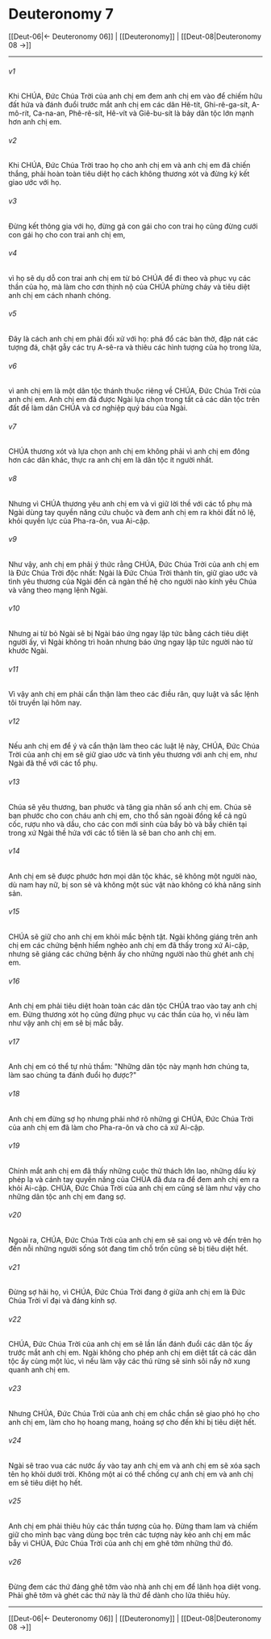 # Deuteronomy 7

[[Deut-06|← Deuteronomy 06]] | [[Deuteronomy]] | [[Deut-08|Deuteronomy 08 →]]
***



###### v1 
Khi CHÚA, Đức Chúa Trời của anh chị em đem anh chị em vào để chiếm hữu đất hứa và đánh đuổi trước mắt anh chị em các dân Hê-tít, Ghi-rê-ga-sít, A-mô-rít, Ca-na-an, Phê-rê-sít, Hê-vít và Giê-bu-sít là bảy dân tộc lớn mạnh hơn anh chị em. 

###### v2 
Khi CHÚA, Đức Chúa Trời trao họ cho anh chị em và anh chị em đã chiến thắng, phải hoàn toàn tiêu diệt họ cách không thương xót và đừng ký kết giao ước với họ. 

###### v3 
Đừng kết thông gia với họ, đừng gả con gái cho con trai họ cũng đừng cưới con gái họ cho con trai anh chị em, 

###### v4 
vì họ sẽ dụ dỗ con trai anh chị em từ bỏ CHÚA để đi theo và phục vụ các thần của họ, mà làm cho cơn thịnh nộ của CHÚA phừng cháy và tiêu diệt anh chị em cách nhanh chóng. 

###### v5 
Đây là cách anh chị em phải đối xử với họ: phá đổ các bàn thờ, đập nát các tượng đá, chặt gẫy các trụ A-sê-ra và thiêu các hình tượng của họ trong lửa, 

###### v6 
vì anh chị em là một dân tộc thánh thuộc riêng về CHÚA, Đức Chúa Trời của anh chị em. Anh chị em đã được Ngài lựa chọn trong tất cả các dân tộc trên đất để làm dân CHÚA và cơ nghiệp quý báu của Ngài. 

###### v7 
CHÚA thương xót và lựa chọn anh chị em không phải vì anh chị em đông hơn các dân khác, thực ra anh chị em là dân tộc ít người nhất. 

###### v8 
Nhưng vì CHÚA thương yêu anh chị em và vì giữ lời thề với các tổ phụ mà Ngài dùng tay quyền năng cứu chuộc và đem anh chị em ra khỏi đất nô lệ, khỏi quyền lực của Pha-ra-ôn, vua Ai-cập. 

###### v9 
Như vậy, anh chị em phải ý thức rằng CHÚA, Đức Chúa Trời của anh chị em là Đức Chúa Trời độc nhất: Ngài là Đức Chúa Trời thành tín, giữ giao ước và tình yêu thương của Ngài đến cả ngàn thế hệ cho người nào kính yêu Chúa và vâng theo mạng lệnh Ngài. 

###### v10 
Nhưng ai từ bỏ Ngài sẽ bị Ngài báo ứng ngay lập tức bằng cách tiêu diệt người ấy, vì Ngài không trì hoãn nhưng báo ứng ngay lập tức người nào từ khước Ngài. 

###### v11 
Vì vậy anh chị em phải cẩn thận làm theo các điều răn, quy luật và sắc lệnh tôi truyền lại hôm nay. 

###### v12 
Nếu anh chị em để ý và cẩn thận làm theo các luật lệ này, CHÚA, Đức Chúa Trời của anh chị em sẽ giữ giao ước và tình yêu thương với anh chị em, như Ngài đã thề với các tổ phụ. 

###### v13 
Chúa sẽ yêu thương, ban phước và tăng gia nhân số anh chị em. Chúa sẽ ban phước cho con cháu anh chị em, cho thổ sản ngoài đồng kể cả ngũ cốc, rượu nho và dầu, cho các con mới sinh của bầy bò và bầy chiên tại trong xứ Ngài thề hứa với các tổ tiên là sẽ ban cho anh chị em. 

###### v14 
Anh chị em sẽ được phước hơn mọi dân tộc khác, sẽ không một người nào, dù nam hay nữ, bị son sẻ và không một súc vật nào không có khả năng sinh sản. 

###### v15 
CHÚA sẽ giữ cho anh chị em khỏi mắc bệnh tật. Ngài không giáng trên anh chị em các chứng bệnh hiểm nghèo anh chị em đã thấy trong xứ Ai-cập, nhưng sẽ giáng các chứng bệnh ấy cho những người nào thù ghét anh chị em. 

###### v16 
Anh chị em phải tiêu diệt hoàn toàn các dân tộc CHÚA trao vào tay anh chị em. Đừng thương xót họ cũng đừng phục vụ các thần của họ, vì nếu làm như vậy anh chị em sẽ bị mắc bẫy. 

###### v17 
Anh chị em có thể tự nhủ thầm: "Những dân tộc này mạnh hơn chúng ta, làm sao chúng ta đánh đuổi họ được?" 

###### v18 
Anh chị em đừng sợ họ nhưng phải nhớ rõ những gì CHÚA, Đức Chúa Trời của anh chị em đã làm cho Pha-ra-ôn và cho cả xứ Ai-cập. 

###### v19 
Chính mắt anh chị em đã thấy những cuộc thử thách lớn lao, những dấu kỳ phép lạ và cánh tay quyền năng của CHÚA đã đưa ra để đem anh chị em ra khỏi Ai-cập. CHÚA, Đức Chúa Trời của anh chị em cũng sẽ làm như vậy cho những dân tộc anh chị em đang sợ. 

###### v20 
Ngoài ra, CHÚA, Đức Chúa Trời của anh chị em sẽ sai ong vò vẽ đến trên họ đến nỗi những người sống sót đang tìm chỗ trốn cũng sẽ bị tiêu diệt hết. 

###### v21 
Đừng sợ hãi họ, vì CHÚA, Đức Chúa Trời đang ở giữa anh chị em là Đức Chúa Trời vĩ đại và đáng kính sợ. 

###### v22 
CHÚA, Đức Chúa Trời của anh chị em sẽ lần lần đánh đuổi các dân tộc ấy trước mắt anh chị em. Ngài không cho phép anh chị em diệt tất cả các dân tộc ấy cùng một lúc, vì nếu làm vậy các thú rừng sẽ sinh sôi nẩy nở xung quanh anh chị em. 

###### v23 
Nhưng CHÚA, Đức Chúa Trời của anh chị em chắc chắn sẽ giao phó họ cho anh chị em, làm cho họ hoang mang, hoảng sợ cho đến khi bị tiêu diệt hết. 

###### v24 
Ngài sẽ trao vua các nước ấy vào tay anh chị em và anh chị em sẽ xóa sạch tên họ khỏi dưới trời. Không một ai có thể chống cự anh chị em và anh chị em sẽ tiêu diệt họ hết. 

###### v25 
Anh chị em phải thiêu hủy các thần tượng của họ. Đừng tham lam và chiếm giữ cho mình bạc vàng dùng bọc trên các tượng này kẻo anh chị em mắc bẫy vì CHÚA, Đức Chúa Trời của anh chị em ghê tởm những thứ đó. 

###### v26 
Đừng đem các thứ đáng ghê tởm vào nhà anh chị em để lãnh họa diệt vong. Phải ghê tởm và ghét các thứ này là thứ để dành cho lửa thiêu hủy.

***
[[Deut-06|← Deuteronomy 06]] | [[Deuteronomy]] | [[Deut-08|Deuteronomy 08 →]]
